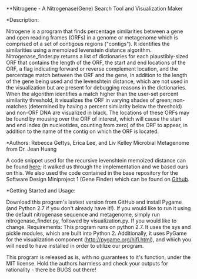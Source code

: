 **Nitrogene - A Nitrogenase(Gene) Search Tool and Visualization Maker



*Description:

Nitrogene is a program that finds percentage similarities between a gene and open reading frames (ORFs) in a genome or
metagenome which is comprised of a set of contigous regions ("contigs"). It identifies the similarities using a memoized
levenstein distance algorithm. Nitrogenase_finder.py returns a list of dictionaries for each plaustibly-sized ORF that
contains the length of the ORF, the start and end locations of the ORF, a flag indicating forward or reverse complement
location, and the percentage match between the ORF and the gene, in addition to the length of the gene being used and
the levenshtein distance, which are not used in the visualization but are present for debugging reasons in the
dictionaries. When the algorithm identifies a match higher than the user-set percent similarity threshold, it visualizes
the ORF in varying shades of green; non-matches (determined by having a percent similarity below the threshold) and
non-ORF DNA are visualized in black. The locations of these ORFs may be found by mousing over the ORF of interest, which
will cause the start and end index (in nucleotides, counting from zero) of the ORF to appear, in addition to the name of
the contig on which the ORF is located.

*Authors: Rebecca Gettys, Erica Lee, and Liv Kelley
Microbial Metagenome from Dr. Jean Huang

A code snippet used for the recursive levenshtein memoized distance can be found [here](https://programmingpraxis.com/2014/09/12/levenshtein-distance/);
 it walked us through the implementation and we based ours on this.
We also  used the code contained in the base repository for the Software Design Miniproject 1 (Gene Finder) which can be
 found on [Github](https://github.com/sd16spring/GeneFinder).

*Getting Started and Usage:

Download this program's lastest version from GitHub and install Pygame (and Python 2.7 if you don't already have it!).
 If you would like to run it using the default nitrogenase sequence and metagenome, simply run nitrogenase_finder.py,
 followed by visualization.py. If you would like to change.
Requirements:
This program runs on python 2.7. It uses the sys and pickle modules, which are built into Python 2. Additionally,
it uses PyGame for the visualization component (http://pygame.org/hifi.html), and which you will need to have installed
in order to utilize our program.


This program is released as is, with no guarantees to it's function, under the MIT license. Hold the authors harmless
and check your outputs for rationality - there be BUGS out there!


